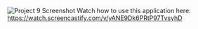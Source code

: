 
![Project 9 Screenshot](https://user-images.githubusercontent.com/90261987/145745017-6b21da68-90ce-4f42-9bc0-7ee6880c5eb2.png)
Watch how to use this application here: https://watch.screencastify.com/v/yANE9Dk6PRtP97TvsyhD
